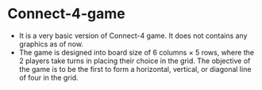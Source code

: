 # Connect-4-game

- It is a very basic version of Connect-4 game. It does not contains any graphics as of now. 
- The game is designed into board size of 6 columns × 5 rows, where the 2 players take turns in placing their choice in the grid. The objective of the game is to be the first to form a horizontal, vertical, or diagonal line of four in the grid. 
